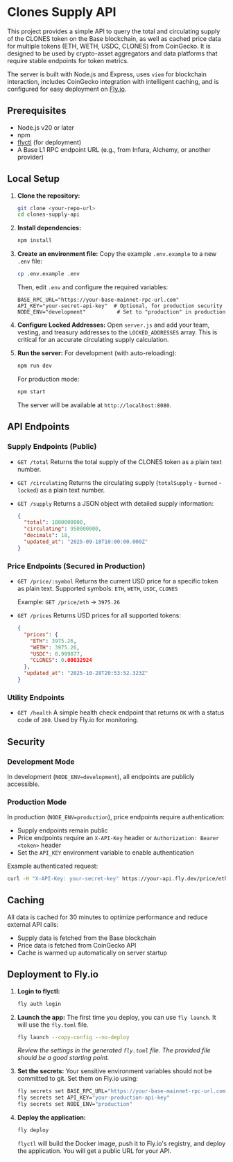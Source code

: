 # Clones Supply API

This project provides a simple API to query the total and circulating supply of the CLONES token on the Base blockchain, as well as cached price data for multiple tokens (ETH, WETH, USDC, CLONES) from CoinGecko. It is designed to be used by crypto-asset aggregators and data platforms that require stable endpoints for token metrics.

The server is built with Node.js and Express, uses `viem` for blockchain interaction, includes CoinGecko integration with intelligent caching, and is configured for easy deployment on [Fly.io](https://fly.io/).

## Prerequisites

- Node.js v20 or later
- npm
- [flyctl](https://fly.io/docs/hands-on/install-flyctl/) (for deployment)
- A Base L1 RPC endpoint URL (e.g., from Infura, Alchemy, or another provider)

## Local Setup

1.  **Clone the repository:**
    ```bash
    git clone <your-repo-url>
    cd clones-supply-api
    ```

2.  **Install dependencies:**
    ```bash
    npm install
    ```

3.  **Create an environment file:**
    Copy the example `.env.example` to a new `.env` file:
    ```bash
    cp .env.example .env
    ```
    Then, edit `.env` and configure the required variables:
    ```
    BASE_RPC_URL="https://your-base-mainnet-rpc-url.com"
    API_KEY="your-secret-api-key"  # Optional, for production security
    NODE_ENV="development"          # Set to "production" in production
    ```

4.  **Configure Locked Addresses:**
    Open `server.js` and add your team, vesting, and treasury addresses to the `LOCKED_ADDRESSES` array. This is critical for an accurate circulating supply calculation.

5.  **Run the server:**
    For development (with auto-reloading):
    ```bash
    npm run dev
    ```
    For production mode:
    ```bash
    npm start
    ```
    The server will be available at `http://localhost:8080`.

## API Endpoints

### Supply Endpoints (Public)

-   `GET /total`
    Returns the total supply of the CLONES token as a plain text number.
    
-   `GET /circulating`
    Returns the circulating supply (`totalSupply` - `burned` - `locked`) as a plain text number.

-   `GET /supply`
    Returns a JSON object with detailed supply information:
    ```json
    {
      "total": 1000000000,
      "circulating": 950000000,
      "decimals": 18,
      "updated_at": "2025-09-18T10:00:00.000Z"
    }
    ```

### Price Endpoints (Secured in Production)

-   `GET /price/:symbol`
    Returns the current USD price for a specific token as plain text.
    Supported symbols: `ETH`, `WETH`, `USDC`, `CLONES`
    
    Example: `GET /price/eth` → `3975.26`

-   `GET /prices`
    Returns USD prices for all supported tokens:
    ```json
    {
      "prices": {
        "ETH": 3975.26,
        "WETH": 3975.26,
        "USDC": 0.999877,
        "CLONES": 0.00032924
      },
      "updated_at": "2025-10-28T20:53:52.323Z"
    }
    ```

### Utility Endpoints

-   `GET /health`
    A simple health check endpoint that returns `OK` with a status code of `200`. Used by Fly.io for monitoring.

## Security

### Development Mode
In development (`NODE_ENV=development`), all endpoints are publicly accessible.

### Production Mode
In production (`NODE_ENV=production`), price endpoints require authentication:
- Supply endpoints remain public
- Price endpoints require an `X-API-Key` header or `Authorization: Bearer <token>` header
- Set the `API_KEY` environment variable to enable authentication

Example authenticated request:
```bash
curl -H "X-API-Key: your-secret-key" https://your-api.fly.dev/price/eth
```

## Caching

All data is cached for 30 minutes to optimize performance and reduce external API calls:
- Supply data is fetched from the Base blockchain
- Price data is fetched from CoinGecko API
- Cache is warmed up automatically on server startup

## Deployment to Fly.io

1.  **Login to flyctl:**
    ```bash
    fly auth login
    ```

2.  **Launch the app:**
    The first time you deploy, you can use `fly launch`. It will use the `fly.toml` file.
    ```bash
    fly launch --copy-config --no-deploy
    ```
    *Review the settings in the generated `fly.toml` file. The provided file should be a good starting point.*

3.  **Set the secrets:**
    Your sensitive environment variables should not be committed to git. Set them on Fly.io using:
    ```bash
    fly secrets set BASE_RPC_URL="https://your-base-mainnet-rpc-url.com"
    fly secrets set API_KEY="your-production-api-key"
    fly secrets set NODE_ENV="production"
    ```

4.  **Deploy the application:**
    ```bash
    fly deploy
    ```
    `flyctl` will build the Docker image, push it to Fly.io's registry, and deploy the application. You will get a public URL for your API.
